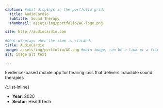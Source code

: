 ```yaml
---
caption: #what displays in the portfolio grid:
  title: AudioCardio
  subtitle: Sound Therapy
  thumbnail: assets/img/portfolio/AC-logo.png

site: http://audiocardio.com
  
#what displays when the item is clicked:
title: AudioCardio
image: assets/img/portfolio/AC.png #main image, can be a link or a file in assets/img/portfolio
alt: image alt text

---
```

Evidence-based mobile app for hearing loss that delivers inaudible sound therapies

{:.list-inline} 
- **Year**: 2020
- **Sector**: HealthTech

